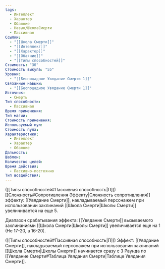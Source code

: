 ```yaml
---
tags:
  - Интеллект
  - Характер
  - Обаяние
  - Навык/ШколаСмерти
  - Пассивная
Ссылки:
  - "[[Школа Смерти]]"
  - "[[Интеллект]]"
  - "[[Характер]]"
  - "[[Обаяние]]"
  - "[[Типы способностей]]"
Стоимость: "30"
Стоимость выкупа: "55"
Уровни:
  - "[[Беспощадное Увядание Смерти 1]]"
Связанные навыки:
  - "[[Беспощадное Увядание Смерти 1]]"
Источник:
  - Смерть
Тип способности:
  - Пассивная
Время применения: 
Тип магии: 
Стоимость применения: 
Используемый пул: 
Стоимость пула: 
Характеристики:
  - Интеллект
  - Характер
  - Обаяние
Дальность: 
Шаблон: 
Количество целей: 
Время действия:
  - Пассивно-постоянно
Тип воздействия:
---
```

([[Типы способностей#Пассивная способность|П]]) [[Сложность#Cопротивления Эффекту|Сложность сопротивления]] эффекту: [[Увядание Смерти]], накладываемый персонажем при использовании заклинаний [[Школа Смерти|Школы Смерти]] увеличивается на еще 5.

Диапазон срабатывания эффекта: [[Увядание Смерти]] вызываемого заклинаниями [[Школа Смерти|Школы Смерти]]  увеличивается еще на 1 (Не 17-20, а 16-20).

([[Типы способностей#Пассивная способность|П]]) Эффект: [[Увядание Смерти]], накладываемый персонажем при использовании заклинаний [[Школа Смерти|Школы Смерти]] начинается сразу с 3 Раунда по [[Увядание Смерти#Таблица Увядания Смерти|Таблице Увядания Смерти]]. 